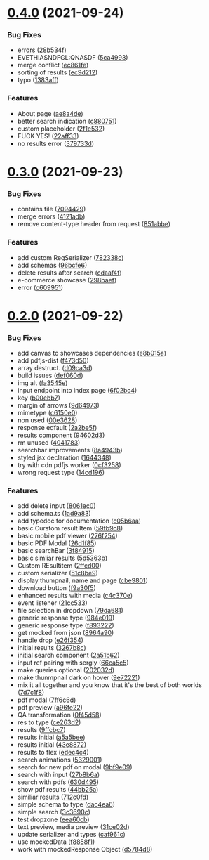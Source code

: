 # [0.4.0](https://github.com/jina-ai/jina-ui/compare/v0.3.0...v0.4.0) (2021-09-24)


### Bug Fixes

* errors ([28b534f](https://github.com/jina-ai/jina-ui/commit/28b534f1dfbb7b9ce94ab08cdee5f631bac2ba81))
* EVETHIASNDFGL:QNASDF ([5ca4993](https://github.com/jina-ai/jina-ui/commit/5ca49939a7fe91b0cca2a163566952cb791e488a))
* merge conflict ([ec861fe](https://github.com/jina-ai/jina-ui/commit/ec861fe7e9da7ef016d90cd40e96fc98e9d90318))
* sorting of results ([ec9d212](https://github.com/jina-ai/jina-ui/commit/ec9d212d85dd18cb3047c092f0935c1f5bddba82))
* typo ([1383aff](https://github.com/jina-ai/jina-ui/commit/1383affb8ac975189362f03206096c0f5b2fa39b))


### Features

* About page ([ae8a4de](https://github.com/jina-ai/jina-ui/commit/ae8a4dee8fbb615629ff55b63e339e212839e718))
* better search indication ([c880751](https://github.com/jina-ai/jina-ui/commit/c880751cec7598b29b2b7a115b50df082d74416c))
* custom placeholder ([2f1e532](https://github.com/jina-ai/jina-ui/commit/2f1e53216a85bcbe4ee4ae0af579e35620be1e3b))
* FUCK YES! ([22aff33](https://github.com/jina-ai/jina-ui/commit/22aff33f0d88f03beb22c4787a72d21e24b6a909))
* no results error ([379733d](https://github.com/jina-ai/jina-ui/commit/379733d52e78d3552d4b790de0fd2f78488acb6c))

# [0.3.0](https://github.com/jina-ai/jina-ui/compare/v0.2.0...v0.3.0) (2021-09-23)


### Bug Fixes

* contains file ([7094429](https://github.com/jina-ai/jina-ui/commit/7094429c15d20acf80afa8c64b82fb3592149f72))
* merge errors ([4121adb](https://github.com/jina-ai/jina-ui/commit/4121adbfc3a19ee654b2304f647c6f18a9f70dd2))
* remove content-type header from request ([851abbe](https://github.com/jina-ai/jina-ui/commit/851abbe4ce0b80a871950864726189d2ad57b976))


### Features

* add custom ReqSerializer ([782338c](https://github.com/jina-ai/jina-ui/commit/782338cfc7ad04e49edeacb01c8c6a6fb9dd4ba5))
* add schemas ([96bcfe6](https://github.com/jina-ai/jina-ui/commit/96bcfe6b0e25e7f7309f0af382124e5016416f01))
* delete results after search ([cdaaf4f](https://github.com/jina-ai/jina-ui/commit/cdaaf4fed5c9d298c4939cb302ee086ff1a13f5d))
* e-commerce showcase ([298baef](https://github.com/jina-ai/jina-ui/commit/298baef3de00ed048b8beae4bf9f36b2892366bb))
* error ([c609951](https://github.com/jina-ai/jina-ui/commit/c6099516a41b988187a24d8c4bc290d5d0857adb))

# [0.2.0](https://github.com/jina-ai/jina-ui/compare/v0.1.5...v0.2.0) (2021-09-22)


### Bug Fixes

* add canvas to showcases dependencies ([e8b015a](https://github.com/jina-ai/jina-ui/commit/e8b015a61dc4cb3630ff82dcdd28fcee650f1c1f))
* add pdfjs-dist ([f473d50](https://github.com/jina-ai/jina-ui/commit/f473d50cbfcec4c0992b82b0d878f9bf3d653ef7))
* array destruct. ([d09ca3d](https://github.com/jina-ai/jina-ui/commit/d09ca3dc4a45d31eefc09116e3a0547b1dd131bb))
* build issues ([def060d](https://github.com/jina-ai/jina-ui/commit/def060d4d15eaae24ed9e1414d2689c30e79ca2c))
* img alt ([fa3545e](https://github.com/jina-ai/jina-ui/commit/fa3545e659770f9d063e8c0907bc975f4b2a5408))
* input endpoint into index page ([6f02bc4](https://github.com/jina-ai/jina-ui/commit/6f02bc4c46e5c0e170faa7c54b09ff6468a05b7d))
* key ([b00ebb7](https://github.com/jina-ai/jina-ui/commit/b00ebb775dc2534ed364d77337d89957b9d0f69d))
* margin of arrows ([9d64973](https://github.com/jina-ai/jina-ui/commit/9d6497323ffedb0fe6fa9402cd49186135f1a38d))
* mimetype ([c6150e0](https://github.com/jina-ai/jina-ui/commit/c6150e0428ad37f794655e5b24ad1ad4fe108250))
* non used ([00e3628](https://github.com/jina-ai/jina-ui/commit/00e362847c1631b34ca09065c5b03c67abb1fc36))
* response edfault ([2a2be5f](https://github.com/jina-ai/jina-ui/commit/2a2be5fe1644db47112b97b0f614658a8e361009))
* results component ([94602d3](https://github.com/jina-ai/jina-ui/commit/94602d3b0104aa03bac0d32dec784e9d1d2a1d77))
* rm unused ([4041783](https://github.com/jina-ai/jina-ui/commit/4041783f956fdd2f79cbcafeb8945f041bd6bc69))
* searchbar improvements ([8a4943b](https://github.com/jina-ai/jina-ui/commit/8a4943b129becebf3cf77e72153696bd9299b4f9))
* styled jsx declaration ([1644348](https://github.com/jina-ai/jina-ui/commit/1644348a74bed8b0a6e338a4f9a057a9093c5376))
* try with cdn pdfjs worker ([0cf3258](https://github.com/jina-ai/jina-ui/commit/0cf3258bb966edac92154bf70bea7a3592708d24))
* wrong request type ([14cd196](https://github.com/jina-ai/jina-ui/commit/14cd1969a8d24e180fa7c6f148494670c8028ef1))


### Features

* add delete input ([8061ec0](https://github.com/jina-ai/jina-ui/commit/8061ec0b6226237d6462725559076563ffba7eb4))
* add schema.ts ([1ad9a83](https://github.com/jina-ai/jina-ui/commit/1ad9a83464ebcbb95708991dbafe3f2cd39cbf6f))
* add typedoc for documentation ([c05b6aa](https://github.com/jina-ai/jina-ui/commit/c05b6aa60e7f7eebd094ec8deb986c16386abdbf))
* basic Curstom result Item ([59fb9c8](https://github.com/jina-ai/jina-ui/commit/59fb9c8067f8c91b3130a965043d977fcd286567))
* basic mobile pdf viewer ([276f254](https://github.com/jina-ai/jina-ui/commit/276f254084ef89de74aab49d1d7ee667ab8c3cea))
* basic PDF Modal ([26d1f85](https://github.com/jina-ai/jina-ui/commit/26d1f85d14efbdcf23f3c545ab22ad8012c545be))
* basic searchBar ([3f84915](https://github.com/jina-ai/jina-ui/commit/3f84915ca2177ad2c0f938f5e7c242c4b9ac8d98))
* basic simliar results ([5d5363b](https://github.com/jina-ai/jina-ui/commit/5d5363b81dab4ee4940fc1de305316f2ae18104a))
* Custom REsultitem ([2ffcd00](https://github.com/jina-ai/jina-ui/commit/2ffcd006f2bfdb5405e723a8e96595602ae5928a))
* custom serializer ([51c8be9](https://github.com/jina-ai/jina-ui/commit/51c8be9965d9a81109cdf7a0fe0978dfe8d86440))
* display thumpnail, name and page ([cbe9801](https://github.com/jina-ai/jina-ui/commit/cbe980183c57e5660c7d98c86c6cefb76d19dbc5))
* download button ([f9a30f5](https://github.com/jina-ai/jina-ui/commit/f9a30f5c7d60a6b9f2ba53e4f310e2bad50f9b16))
* enhanced results with media ([c4c370e](https://github.com/jina-ai/jina-ui/commit/c4c370ec6f6bf8427abf05d3f6b822fde9570422))
* event listener ([21cc533](https://github.com/jina-ai/jina-ui/commit/21cc5335fe40f6366327ad3b3ce6c33b2db16389))
* file selection in dropdown ([79da681](https://github.com/jina-ai/jina-ui/commit/79da681d27c06e01aace3fccba8e2dec735ea9ae))
* generic response type ([984e019](https://github.com/jina-ai/jina-ui/commit/984e019ac0f265f155edfc105c597caa0f1488ca))
* generic response type ([f893222](https://github.com/jina-ai/jina-ui/commit/f8932225bbf6d17250a4be2c814d76460722d492))
* get mocked from json ([8964a90](https://github.com/jina-ai/jina-ui/commit/8964a900ae7ad3b2247adc89d570f292f80b69cb))
* handle drop ([e26f354](https://github.com/jina-ai/jina-ui/commit/e26f3541eb15812c368ea287effe2b7435a56588))
* initial results ([3267b8c](https://github.com/jina-ai/jina-ui/commit/3267b8cd51c7f8e6b45a6b80c3a9396bfadf785d))
* initial search component ([2a51b62](https://github.com/jina-ai/jina-ui/commit/2a51b62f93b8fd41b2d31f1964b1507f34501165))
* input ref pairing with sergiy ([66ca5c5](https://github.com/jina-ai/jina-ui/commit/66ca5c577fd5cc05307ce578ce8dc916e8a249cf))
* make queries optional ([202032d](https://github.com/jina-ai/jina-ui/commit/202032d99d4814669213ad3c79ffa7980eaf0856))
* make thunmpnail dark on hover ([9e72221](https://github.com/jina-ai/jina-ui/commit/9e72221083c71477cb50f59b984d0159b66d6399))
* mix it all together and you know that it's the best of both worlds ([7d7c1f8](https://github.com/jina-ai/jina-ui/commit/7d7c1f8054b9bc40cdb202c59ca5d1bf26508ec2))
* pdf modal ([7ff6c6d](https://github.com/jina-ai/jina-ui/commit/7ff6c6d1eff40b6f9ca42c286e728937adfa902a))
* pdf preview ([a96fe22](https://github.com/jina-ai/jina-ui/commit/a96fe229b0660185cf2c1348ad00c556a456c308))
* QA transformation ([0f45d58](https://github.com/jina-ai/jina-ui/commit/0f45d588f29dc2fdfa68f5eb2f605c881da99ee0))
* res to type ([ce263d2](https://github.com/jina-ai/jina-ui/commit/ce263d29dae2f49d78570634e3fb59fcbd8f120f))
* results ([9ffcbc7](https://github.com/jina-ai/jina-ui/commit/9ffcbc7558a32424e32bdcb64f4c6f79e6c2f858))
* results initial ([a5a5bee](https://github.com/jina-ai/jina-ui/commit/a5a5beea8962efd6474cbd27002d198e1a407fb5))
* results initial ([43e8872](https://github.com/jina-ai/jina-ui/commit/43e88724d7b156828c9c4d855344596f572fe8ed))
* results to flex ([edec4c4](https://github.com/jina-ai/jina-ui/commit/edec4c42bc8c0723d0d964bc9fa656b3f6ad49cd))
* search animations ([5329001](https://github.com/jina-ai/jina-ui/commit/532900157779b2c0740fb714f3132de8151e4867))
* search for new pdf on modal ([9bf9e09](https://github.com/jina-ai/jina-ui/commit/9bf9e09d646bc70b6df1d43755773dc8b78a52b7))
* search with input ([27b8b6a](https://github.com/jina-ai/jina-ui/commit/27b8b6a2dff615a989755e8d275ae41ffb7f54b7))
* search with pdfs ([630d495](https://github.com/jina-ai/jina-ui/commit/630d495d8ab641b2c3d5c8e6a1782fcd4bc4dc4b))
* show pdf results ([44bb25a](https://github.com/jina-ai/jina-ui/commit/44bb25ae402ade938e57f1cc798afd92c709c02d))
* similiar results ([712c0fd](https://github.com/jina-ai/jina-ui/commit/712c0fd7a23ee37c5f4639da4b1286fb0d15f81f))
* simple schema to type ([dac4ea6](https://github.com/jina-ai/jina-ui/commit/dac4ea661022644601f6248ddfd9e2a68d9687eb))
* simple search ([3c3690c](https://github.com/jina-ai/jina-ui/commit/3c3690c8355a7a39a80758b0d36112959b366453))
* test dropzone ([eea60cb](https://github.com/jina-ai/jina-ui/commit/eea60cb820f4e166433889f68477d4d0b44a34ee))
* text preview, media preview ([31ce02d](https://github.com/jina-ai/jina-ui/commit/31ce02d8cce1e6afc4c3b86162a96fc5e3a99853))
* update serializer and types ([caf961c](https://github.com/jina-ai/jina-ui/commit/caf961c04946208e44d4898a7502920af3af5325))
* use mockedData ([f8858f1](https://github.com/jina-ai/jina-ui/commit/f8858f178d5b61bde861b35ac9648bb99b17fca5))
* work with mockedResponse Object ([d5784d8](https://github.com/jina-ai/jina-ui/commit/d5784d87c1477bb230045cfdc8cb1b6e342667fe))

